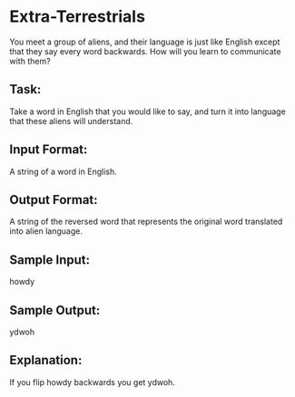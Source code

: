 # Extra-Terrestrials  

You meet a group of aliens, and their language is just like English except that they say every word backwards. 
How will you learn to communicate with them?

## Task: 
Take a word in English that you would like to say, and turn it into language that these aliens will understand.

## Input Format: 
A string of a word in English.

## Output Format: 
A string of the reversed word that represents the original word translated into alien language.

## Sample Input: 
howdy

## Sample Output: 
ydwoh

## Explanation: 
If you flip howdy backwards you get ydwoh. 
